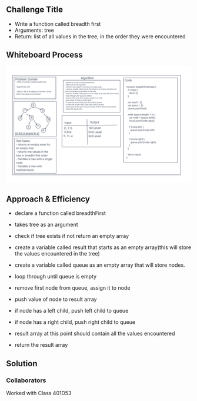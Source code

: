 ## Challenge Title

- Write a function called breadth first
- Arguments: tree
- Return: list of all values in the tree, in the order they were encountered

## Whiteboard Process

![Whiteboard Process](./Screenshot%202023-06-07%20at%205.39.05%20PM.png)

## Approach & Efficiency

- declare a function called breadthFirst

- takes tree as an argument

- check if tree exists if not return an empty array

- create a variable called result that starts as an empty array(this will store the values encountered in the tree)

- create a variable called queue as an empty array that will store nodes.

- loop through until queue is empty

- remove first node from queue, assign it to node

- push value of node to result array

- if node has a left child, push left child to queue

- if node has a right child, push right child to queue

- result array at this point should contain all the values encountered

- return the result array

## Solution
<!-- function breadthFirst(tree) {
  if (!tree) {
    return [];
  }

  const result = [];
  const queue = [tree];

  while (queue.length > 0) {
    const node = queue.shift();
    result.push(node.value);

    if (node.left) {
      queue.push(node.left);
    }

    if (node.right) {
      queue.push(node.right);
    }
  }

  return result;
} -->

### Collaborators

Worked with Class 401D53
